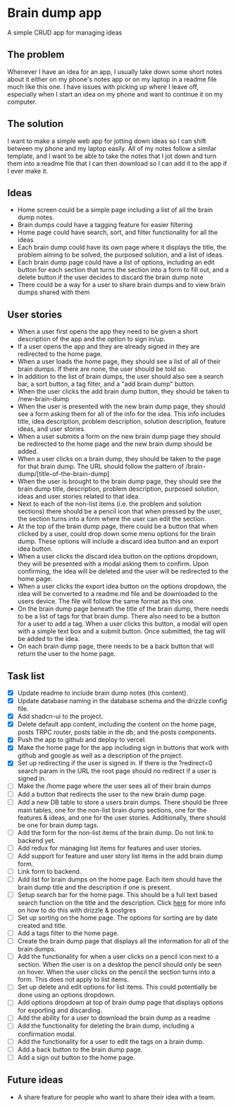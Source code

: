 # Brain dump app

A simple CRUD app for managing ideas

## The problem
Whenever I have an idea for an app, I usually take down some short notes about it either on my phone's notes app or on my laptop in a readme file much like this one. I have issues with picking up where I leave off, especially when I start an idea on my phone and want to continue it on my computer.

## The solution
I want to make a simple web app for jotting down ideas so I can shift between my phone and my laptop easily. All of my notes follow a similar template, and I want to be able to take the notes that I jot down and turn them into a readme file that I can then download so I can add it to the app if I ever make it.

## Ideas
- Home screen could be a simple page including a list of all the brain dump notes.
- Brain dumps could have a tagging feature for easier filtering
- Home page could have search, sort, and filter functionality for all the ideas
- Each brain dump could have its own page where it displays the title, the problem aiming to be solved, the purposed solution, and a list of ideas.
- Each brain dump page could have a list of options, including an edit button for each section that turns the section into a form to fill out, and a delete button if the user decides to discard the brain dump note
- There could be a way for a user to share brain dumps and to view brain dumps shared with them

## User stories
- When a user first opens the app they need to be given a short description of the app and the option to sign in/up.
- If a user opens the app and they are already signed in they are redirected to the home page.
- When a user loads the home page, they should see a list of all of their brain dumps. If there are none, the user should be told so.
- In addition to the list of brain dumps, the user should also see a search bar, a sort button, a tag filter, and a "add brain dump" button.
- When the user clicks the add brain dump button, they should be taken to /new-brain-dump
- When the user is presented with the new brain dump page, they should see a form asking them for all of the info for the idea. This info includes title, idea description, problem description, solution description, feature ideas, and user stories.
- When a user submits a form on the new brain dump page they should be redirected to the home page and the new brain dump should be added.
- When a user clicks on a brain dump, they should be taken to the page for that brain dump. The URL should follow the pattern of /brain-dump/[title-of-the-brain-dump]
- When the user is brought to the brain dump page, they should see the brain dump title, description, problem description, purposed solution, ideas and user stories related to that idea.
- Next to each of the non-list items (i.e. the problem and solution sections) there should be a pencil icon that when pressed by the user, the section turns into a form where the user can edit the section.
- At the top of the brain dump page, there could be a button that when clicked by a user, could drop down some menu options for the brain dump. These options will include a discard idea button and an export idea button.
- When a user clicks the discard idea button on the options dropdown, they will be presented with a modal asking them to confirm. Upon confirming, the idea will be deleted and the user will be redirected to the home page.
- When a user clicks the export idea button on the options dropdown, the idea will be converted to a readme.md file and be downloaded to the users device. The file will follow the same format as this one.
- On the brain dump page beneath the title of the brain dump, there needs to be a list of tags for that brain dump. There also need to be a button for a user to add a tag. When a user clicks this button, a modal will open with a simple text box and a submit button. Once submitted, the tag will be added to the idea.
- On each brain dump page, there needs to be a back button that will return the user to the home page.

## Task list
- [x] Update readme to include brain dump notes (this content).
- [x] Update database naming in the database schema and the drizzle config file.
- [x] Add shadcn-ui to the project.
- [x] Delete default app content, including the content on the home page, posts TRPC router, posts table in the db, and the posts components.
- [x] Push the app to github and deploy to vercel.
- [x] Make the home page for the app including sign in buttons that work with github and google as well as a description of the project.
- [x] Set up redirecting if the user is signed in. If there is the ?redirect=0 search param in the URL the root page should no redirect if a user is signed in.
- [ ] Make the /home page where the user sees all of their brain dumps
- [ ] Add a button that redirects the user to the new brain dump page.
- [ ] Add a new DB table to store a users brain dumps. There should be three main tables, one for the non-list brain dump sections, one for the features & ideas, and one for the user stories. Additionally, there should be one for brain dump tags.
- [ ] Add the form for the non-list items of the brain dump. Do not link to backend yet.
- [ ] Add redux for managing list items for features and user stories.
- [ ] Add support for feature and user story list items in the add brain dump form.
- [ ] Link form to backend.
- [ ] Add list for brain dumps on the home page. Each item should have the brain dump title and the description if one is present.
- [ ] Setup search bar for the home page. This should be a full text based search function on the title and the description. Click [here](https://orm.drizzle.team/learn/guides/postgresql-full-text-search) for more info on how to do this with drizzle & postgres 
- [ ] Set up sorting on the home page. The options for sorting are by date created and title.
- [ ] Add a tags filter to the home page.
- [ ] Create the brain dump page that displays all the information for all of the brain dumps.
- [ ] Add the functionality for when a user clicks on a pencil icon next to a section. When the user is on a desktop the pencil should only be seen on hover. When the user clicks on the pencil the section turns into a form. This does not apply to list items.
- [ ] Set up delete and edit options for list items. This could potentially be done using an options dropdown.
- [ ] Add options dropdown at top of brain dump page that displays options for exporting and discarding.
- [ ] Add the ability for a user to download the brain dump as a readme
- [ ] Add the functionality for deleting the brain dump, including a confirmation modal.
- [ ] Add the functionality for a user to edit the tags on a brain dump.
- [ ] Add a back button to the brain dump page.
- [ ] Add a sign out button to the home page.

## Future ideas
 - A share feature for people who want to share their idea with a team.